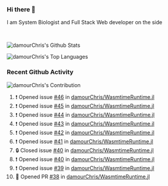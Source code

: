 ### Hi there 👋
I am System Biologist and Full Stack Web developer on the side



<br/>
  


<!-- GitHub Readme Github Stats - https://github.com/anuraghazra/github-readme-stats -->
![damourChris's Github Stats ](https://github-readme-stats.vercel.app/api?username=damourChris&show_icons=true&theme=transparent)

![damourChris's Top Languages](https://github-readme-stats.vercel.app/api/top-langs/?username=damourChris&layout=pie&theme=transparent)
<br/>


<h3> Recent Github Activity </h3>

<!-- Github Contribution Stats  - https://github.com/ashutosh00710/github-readme-activity-graph -->
![damourChris's Contribution](https://github-readme-activity-graph.vercel.app/graph/?username=damourChris&bg_color=1F222E&color=F8D866&line=F85D7F&point=FFFFFF&hide_border=true)
<!-- https://github.com/jamesgeorge007/github-activity-readme -->

<!--START_SECTION:activity-->
1. ❗ Opened issue [#46](https://github.com/damourChris/WasmtimeRuntime.jl/issues/46) in [damourChris/WasmtimeRuntime.jl](https://github.com/damourChris/WasmtimeRuntime.jl)
2. ❗ Opened issue [#45](https://github.com/damourChris/WasmtimeRuntime.jl/issues/45) in [damourChris/WasmtimeRuntime.jl](https://github.com/damourChris/WasmtimeRuntime.jl)
3. ❗ Opened issue [#44](https://github.com/damourChris/WasmtimeRuntime.jl/issues/44) in [damourChris/WasmtimeRuntime.jl](https://github.com/damourChris/WasmtimeRuntime.jl)
4. ❗ Opened issue [#43](https://github.com/damourChris/WasmtimeRuntime.jl/issues/43) in [damourChris/WasmtimeRuntime.jl](https://github.com/damourChris/WasmtimeRuntime.jl)
5. ❗ Opened issue [#42](https://github.com/damourChris/WasmtimeRuntime.jl/issues/42) in [damourChris/WasmtimeRuntime.jl](https://github.com/damourChris/WasmtimeRuntime.jl)
6. ❗ Opened issue [#41](https://github.com/damourChris/WasmtimeRuntime.jl/issues/41) in [damourChris/WasmtimeRuntime.jl](https://github.com/damourChris/WasmtimeRuntime.jl)
7. 🔒 Closed issue [#40](https://github.com/damourChris/WasmtimeRuntime.jl/issues/40) in [damourChris/WasmtimeRuntime.jl](https://github.com/damourChris/WasmtimeRuntime.jl)
8. ❗ Opened issue [#40](https://github.com/damourChris/WasmtimeRuntime.jl/issues/40) in [damourChris/WasmtimeRuntime.jl](https://github.com/damourChris/WasmtimeRuntime.jl)
9. ❗ Opened issue [#39](https://github.com/damourChris/WasmtimeRuntime.jl/issues/39) in [damourChris/WasmtimeRuntime.jl](https://github.com/damourChris/WasmtimeRuntime.jl)
10. 💪 Opened PR [#38](https://github.com/damourChris/WasmtimeRuntime.jl/pull/38) in [damourChris/WasmtimeRuntime.jl](https://github.com/damourChris/WasmtimeRuntime.jl)
<!--END_SECTION:activity-->


